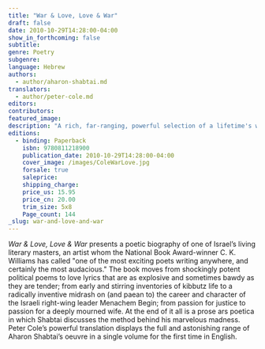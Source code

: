 ```yaml
---
title: "War & Love, Love & War"
draft: false
date: 2010-10-29T14:28:00-04:00
show_in_forthcoming: false
subtitle:
genre: Poetry
subgenre:
language: Hebrew
authors:
  - author/aharon-shabtai.md
translators:
  - author/peter-cole.md
editors:
contributors:
featured_image:
description: "A rich, far-ranging, powerful selection of a lifetime's work by the Israeli poet Aharon Shabtai, _one of the most exciting writers working in Hebrew today_ (Ha'aretz). "
editions:
  - binding: Paperback
    isbn: 9780811218900
    publication_date: 2010-10-29T14:28:00-04:00
    cover_image: /images/ColeWarLove.jpg
    forsale: true
    saleprice:
    shipping_charge:
    price_us: 15.95
    price_cn: 20.00
    trim_size: 5x8
    Page_count: 144
_slug: war-and-love-and-war
---
```


_War & Love, Love & War_ presents a poetic biography of one of Israel’s living literary masters, an artist whom the National Book Award-winner C. K. Williams has called "one of the most exciting poets writing anywhere, and certainly the most audacious." The book moves from shockingly potent political poems to love lyrics that are as explosive and sometimes bawdy as they are tender; from early and stirring inventories of kibbutz life to a radically inventive midrash on (and paean to) the career and character of the Israeli right-wing leader Menachem Begin; from passion for justice to passion for a deeply mourned wife. At the end of it all is a prose ars poetica in which Shabtai discusses the method behind his marvelous madness. Peter Cole’s powerful translation displays the full and astonishing range of Aharon Shabtai’s oeuvre in a single volume for the first time in English.

